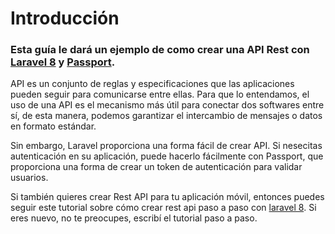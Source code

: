 # Introducción

### Esta guía le dará un ejemplo de como crear una API Rest con [Laravel 8](https://laravel.com/) y [Passport](https://laravel.com/docs/8.x/passport). 

API es un conjunto de reglas y especificaciones que las aplicaciones pueden seguir para comunicarse entre ellas. Para que lo entendamos, el uso de una API es el mecanismo más útil para conectar dos softwares entre sí, de esta manera, podemos garantizar el intercambio de mensajes o datos en formato estándar.

Sin embargo, Laravel proporciona una forma fácil de crear API. 
Si nesecitas autenticación en su aplicación, puede hacerlo fácilmente con Passport, que proporciona una forma de crear un token de autenticación para validar usuarios.

Si también quieres crear Rest API para tu aplicación móvil, entonces puedes seguir este tutorial sobre cómo crear rest api paso a paso con [laravel 8](https://laravel.com/). Si eres nuevo, no te preocupes, escribí el tutorial paso a paso.
